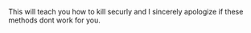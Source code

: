 This will teach you how to kill securly and I sincerely apologize if these methods dont work for you.
